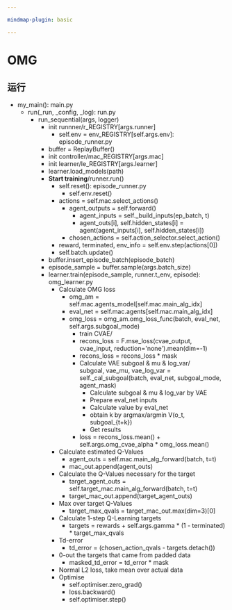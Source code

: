 ```yaml
---

mindmap-plugin: basic

---
```


# OMG

## 运行
- my_main(): main.py
    - run(_run, _config, _log): run.py
        - run_sequential(args, logger)
            - init runnner/r_REGISTRY[args.runner]
                - self.env = env_REGISTRY[self.args.env]: episode_runner.py
            - buffer = ReplayBuffer()
            - init controller/mac_REGISTRY[args.mac]
            - init learner/le_REGISTRY[args.learner]
            - learner.load_models(path)
            - **Start training**/runner.run()
                - self.reset(): episode_runner.py
                    - self.env.reset()
                - actions = self.mac.select_actions()
                    - agent_outputs = self.forward()
                        - agent_inputs = self._build_inputs(ep_batch, t)
                        - agent_outs[i], self.hidden_states[i] = agent(agent_inputs[i], self.hidden_states[i])
                    - chosen_actions = self.action_selector.select_action()
                - reward, terminated, env_info = self.env.step(actions[0])
                - self.batch.update()
            - buffer.insert_episode_batch(episode_batch)
            - episode_sample = buffer.sample(args.batch_size)
            - learner.train(episode_sample, runner.t_env, episode): omg_learner.py
                - Calculate OMG loss
                    - omg_am = self.mac.agents_model[self.mac.main_alg_idx]
                    - eval_net = self.mac.agents[self.mac.main_alg_idx]
                    - omg_loss = omg_am.omg_loss_func(batch, eval_net, self.args.subgoal_mode)
                        - train CVAE/
                        - recons_loss = F.mse_loss(cvae_output, cvae_input, reduction='none').mean(dim=-1)
                        - recons_loss = recons_loss * mask
                        - Calculate VAE subgoal & mu & log_var/        subgoal, vae_mu, vae_log_var = self._cal_subgoal(batch, eval_net, subgoal_mode, agent_mask)
                            - Calculate subgoal & mu & log_var by VAE
                            - Prepare eval_net inputs
                            - Calculate value by eval_net
                            - obtain k by argmax/argmin V(o_t, subgoal_{t+k})
                            - Get results
                        - loss = recons_loss.mean() + self.args.omg_cvae_alpha * omg_loss.mean()
                - Calculate estimated Q-Values
                    - agent_outs = self.mac.main_alg_forward(batch, t=t)
                    - mac_out.append(agent_outs)
                - Calculate the Q-Values necessary for the target
                    - target_agent_outs = self.target_mac.main_alg_forward(batch, t=t)
                    - target_mac_out.append(target_agent_outs)
                - Max over target Q-Values
                    - target_max_qvals = target_mac_out.max(dim=3)[0]
                - Calculate 1-step Q-Learning targets
                    - targets = rewards + self.args.gamma * (1 - terminated) * target_max_qvals
                - Td-error
                    - td_error = (chosen_action_qvals - targets.detach())
                - 0-out the targets that came from padded data
                    - masked_td_error = td_error * mask
                - Normal L2 loss, take mean over actual data
                - Optimise
                    - self.optimiser.zero_grad()
                    - loss.backward()
                    - self.optimiser.step()